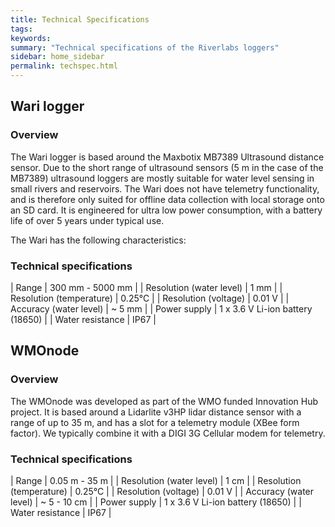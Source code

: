 ```yaml
---
title: Technical Specifications
tags:
keywords: 
summary: "Technical specifications of the Riverlabs loggers"
sidebar: home_sidebar
permalink: techspec.html
---
```


## Wari logger

### Overview

The Wari logger is based around the Maxbotix MB7389 Ultrasound distance sensor. Due to the short range of ultrasound sensors (5&nbsp;m in the case of the MB7389) ultrasound loggers are mostly suitable for water level sensing in small rivers and reservoirs. The Wari does not have telemetry functionality, and is therefore only suited for offline data collection with local storage onto an SD card. It is engineered for ultra low power consumption, with a battery life of over 5 years under typical use.


The Wari has the following characteristics:

### Technical specifications

| Range                      | 300 mm - 5000 mm |
| Resolution (water level)   | 1 mm             |
| Resolution (temperature)   | 0.25°C           |
| Resolution (voltage)       | 0.01 V           |
| Accuracy (water level)     | ~ 5 mm           |
| Power supply               | 1 x 3.6 V Li-ion battery (18650) |
| Water resistance           | IP67             |


## WMOnode

### Overview

The WMOnode was developed as part of the WMO funded Innovation Hub project. It is based around a Lidarlite v3HP lidar distance sensor with a range of up to 35 m, and has a slot for a telemetry module (XBee form factor). We typically combine it with a DIGI 3G Cellular modem for telemetry.

### Technical specifications

| Range                      | 0.05 m - 35 m     |
| Resolution (water level)   | 1 cm             |
| Resolution (temperature)   | 0.25°C           |
| Resolution (voltage)       | 0.01 V           |
| Accuracy (water level)     | ~ 5 - 10 cm      |
| Power supply               | 1 x 3.6 V Li-ion battery (18650) |
| Water resistance           | IP67             |



